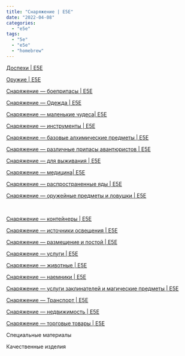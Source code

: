 ```yaml
---
title: "Снаряжение | E5E"
date: "2022-04-08"
categories: 
  - "e5e"
tags: 
  - "5e"
  - "e5e"
  - "homebrew"
---
```


[Доспехи | E5E](https://cyborgsandmages.com/e5e-expanded-fifth-edition/%d0%a1%d0%bd%d0%b0%d1%80%d1%8f%d0%b6%d0%b5%d0%bd%d0%b8%d0%b5-e5e/%d0%94%d0%be%d1%81%d0%bf%d0%b5%d1%85%d0%b8-e5e/)

[Оружие | E5E](https://cyborgsandmages.com/e5e-expanded-fifth-edition/%d0%a1%d0%bd%d0%b0%d1%80%d1%8f%d0%b6%d0%b5%d0%bd%d0%b8%d0%b5-e5e/weapons-e5e/)

[Снаряжение &#8212; боеприпасы | E5E](https://cyborgsandmages.com/e5e-expanded-fifth-edition/equipment-e5e/e5e-equipment-ammunition/)

[Снаряжение &#8212; Одежда | E5E](https://cyborgsandmages.com/e5e-expanded-fifth-edition/%d0%a1%d0%bd%d0%b0%d1%80%d1%8f%d0%b6%d0%b5%d0%bd%d0%b8%d0%b5-e5e/equipment-clothing-e5e/)

[Снаряжение &#8212; маленькие чудеса| E5E](https://cyborgsandmages.com/e5e-expanded-fifth-edition/equipment-e5e/e5e-equipment-minor-marvels/)

[Снаряжение &#8212; инструменты | E5E](https://cyborgsandmages.com/e5e-expanded-fifth-edition/%d0%a1%d0%bd%d0%b0%d1%80%d1%8f%d0%b6%d0%b5%d0%bd%d0%b8%d0%b5-e5e/equipment-tools-e5e/)

[Снаряжение &#8212; базовые алхимические предметы | E5E](https://cyborgsandmages.com/e5e-expanded-fifth-edition/%d0%a1%d0%bd%d0%b0%d1%80%d1%8f%d0%b6%d0%b5%d0%bd%d0%b8%d0%b5-e5e/equipment-alchemical-items-e5e/)

[Снаряжение &#8212; различные припасы авантюристов | E5E](https://cyborgsandmages.com/equipment-miscellaneous-adventuring-gear-and-equipment-packs-e5e/)

[Снаряжение &#8212; для выживания | E5E](https://cyborgsandmages.com/e5e-expanded-fifth-edition/%d0%a1%d0%bd%d0%b0%d1%80%d1%8f%d0%b6%d0%b5%d0%bd%d0%b8%d0%b5-e5e/equipment-survival-gear-e5e/)

[Снаряжение &#8212; медицина| E5E](https://cyborgsandmages.com/e5e-expanded-fifth-edition/%d0%a1%d0%bd%d0%b0%d1%80%d1%8f%d0%b6%d0%b5%d0%bd%d0%b8%d0%b5-e5e/equipment-medicinals-e5e/)

[Снаряжение &#8212; распространенные яды | E5E](https://cyborgsandmages.com/e5e-expanded-fifth-edition/%d0%a1%d0%bd%d0%b0%d1%80%d1%8f%d0%b6%d0%b5%d0%bd%d0%b8%d0%b5-e5e/equipment-common-poisons-e5e/)

[Снаряжение &#8212; оружейные предметы и ловушки | E5E](https://cyborgsandmages.com/e5e-expanded-fifth-edition/%d0%a1%d0%bd%d0%b0%d1%80%d1%8f%d0%b6%d0%b5%d0%bd%d0%b8%d0%b5-e5e/equipment-weaponlike-gear-traps-e5e/)

 

[Снаряжение &#8212; контейнеры | E5E](https://cyborgsandmages.com/e5e-expanded-fifth-edition/%d0%a1%d0%bd%d0%b0%d1%80%d1%8f%d0%b6%d0%b5%d0%bd%d0%b8%d0%b5-e5e/e5e-equipment-containers/)

[Снаряжение &#8212; источники освещения | E5E](https://cyborgsandmages.com/e5e-expanded-fifth-edition/%d0%a1%d0%bd%d0%b0%d1%80%d1%8f%d0%b6%d0%b5%d0%bd%d0%b8%d0%b5-e5e/e5e-equipment-light/)

[Снаряжение &#8212; размещение и постой | E5E](https://cyborgsandmages.com/e5e-expanded-fifth-edition/%d0%a1%d0%bd%d0%b0%d1%80%d1%8f%d0%b6%d0%b5%d0%bd%d0%b8%d0%b5-e5e/e5e-equipment-lodging-and-housing/)

[Снаряжение &#8212; услуги | E5E](https://cyborgsandmages.com/e5e-expanded-fifth-edition/%d0%a1%d0%bd%d0%b0%d1%80%d1%8f%d0%b6%d0%b5%d0%bd%d0%b8%d0%b5-e5e/e5e-equipment-services/)

[Снаряжение &#8212; животные | E5E](https://cyborgsandmages.com/e5e-expanded-fifth-edition/%d0%a1%d0%bd%d0%b0%d1%80%d1%8f%d0%b6%d0%b5%d0%bd%d0%b8%d0%b5-e5e/equipment-mounts-and-animals-e5e/)

[Снаряжение &#8212; наемники | E5E](https://cyborgsandmages.com/e5e-expanded-fifth-edition/%d0%a1%d0%bd%d0%b0%d1%80%d1%8f%d0%b6%d0%b5%d0%bd%d0%b8%d0%b5-e5e/e5e-equipment-hirelings/)

[Снаряжение &#8212; услуги заклинателей и магические предметы | E5E](https://cyborgsandmages.com/e5e-expanded-fifth-edition/%d0%a1%d0%bd%d0%b0%d1%80%d1%8f%d0%b6%d0%b5%d0%bd%d0%b8%d0%b5-e5e/equipment-spellcasting-services-and-magic-items-e5e/)

[Снаряжение &#8212; Транспорт | E5E](https://cyborgsandmages.com/e5e-expanded-fifth-edition/%d0%a1%d0%bd%d0%b0%d1%80%d1%8f%d0%b6%d0%b5%d0%bd%d0%b8%d0%b5-e5e/equipment-vehicles-e5e/)

[Снаряжение &#8212; недвижимость | E5E](https://cyborgsandmages.com/e5e-expanded-fifth-edition/%d0%a1%d0%bd%d0%b0%d1%80%d1%8f%d0%b6%d0%b5%d0%bd%d0%b8%d0%b5-e5e/e5e-equipment-real-estate/)

[Снаряжение &#8212; торговые товары | E5E](https://cyborgsandmages.com/e5e-expanded-fifth-edition/%d0%a1%d0%bd%d0%b0%d1%80%d1%8f%d0%b6%d0%b5%d0%bd%d0%b8%d0%b5-e5e/equipment-trade-goods-e5e/)

Специальные материалы

Качественные изделия
